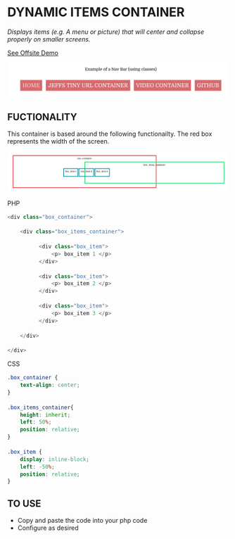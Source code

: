 # DYNAMIC ITEMS CONTAINER

_Displays items (e.g. A menu or picture) that will center and collapse properly on
smaller screens._

[See Offsite Demo](http://www.jeffryadecola.com/my-php-containers/index.php?page=dynamic_items_container)

![IMAGE - dynamic_items_container - IMAGE](../docs/pics/dynamic_items_container.jpg)

## FUCTIONALITY

This container is based around the following functionailty.
The red box represents the width of the screen.

![IMAGE - dynamic_items_container - IMAGE](../docs/pics/dynamic_items_container_wireimage.jpg)

PHP

```php
<div class="box_container">

    <div class="box_items_container">

          <div class="box_item">
              <p> box_item 1 </p>
          </div>

          <div class="box_item">
              <p> box_item 2 </p>
          </div>

          <div class="box_item">
              <p> box_item 3 </p>
          </div>

    </div>

</div>
```

CSS

```css
.box_container {
    text-align: center;
}

.box_items_container{
    height: inherit;
    left: 50%;
    position: relative;
}

.box_item {
    display: inline-block;
    left: -50%;
    position: relative;
}
```

## TO USE

* Copy and paste the code into your php code
* Configure as desired
